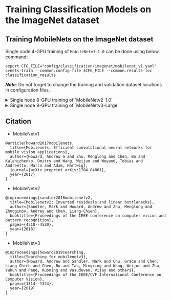 # Training Classification Models on the ImageNet dataset

## Training MobileNets on the ImageNet dataset

Single node 4-GPU training of `MobileNetv1-1.0` can be done using below command:

``` 
export CFG_FILE="config/classification/imagenet/mobilenet_v1.yaml"
cvnets-train --common.config-file $CFG_FILE --common.results-loc classification_results
```

***Note***: Do not forget to change the training and validation dataset locations in configuration files.

<details>
<summary>
Single node 8-GPU training of `MobileNetv2-1.0`
</summary>

``` 
export CFG_FILE="config/classification/imagenet/mobilenet_v2.yaml"
cvnets-train --common.config-file $CFG_FILE --common.results-loc classification_results
```
</details>


<details>
<summary>
Single node 8-GPU training of `MobileNetv3-Large`
</summary>

``` 
export CFG_FILE="config/classification/imagenet/mobilenet_v3.yaml"
cvnets-train --common.config-file $CFG_FILE --common.results-loc classification_results
```
</details>

## Citation

   * MobileNetv1
``` 
@article{howard2017mobilenets,
  title={Mobilenets: Efficient convolutional neural networks for mobile vision applications},
  author={Howard, Andrew G and Zhu, Menglong and Chen, Bo and Kalenichenko, Dmitry and Wang, Weijun and Weyand, Tobias and Andreetto, Marco and Adam, Hartwig},
  journal={arXiv preprint arXiv:1704.04861},
  year={2017}
}
```

   * MobileNetv2
``` 
@inproceedings{sandler2018mobilenetv2,
  title={Mobilenetv2: Inverted residuals and linear bottlenecks},
  author={Sandler, Mark and Howard, Andrew and Zhu, Menglong and Zhmoginov, Andrey and Chen, Liang-Chieh},
  booktitle={Proceedings of the IEEE conference on computer vision and pattern recognition},
  pages={4510--4520},
  year={2018}
}
```

   * MobileNetv3
``` 
@inproceedings{howard2019searching,
  title={Searching for mobilenetv3},
  author={Howard, Andrew and Sandler, Mark and Chu, Grace and Chen, Liang-Chieh and Chen, Bo and Tan, Mingxing and Wang, Weijun and Zhu, Yukun and Pang, Ruoming and Vasudevan, Vijay and others},
  booktitle={Proceedings of the IEEE/CVF International Conference on Computer Vision},
  pages={1314--1324},
  year={2019}
}
```
